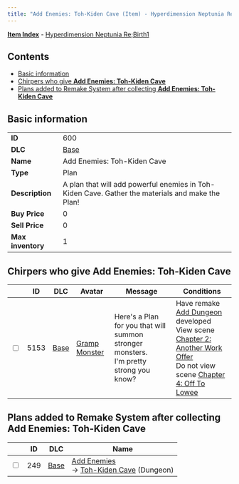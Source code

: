 ```yaml
---
title: "Add Enemies: Toh-Kiden Cave (Item) - Hyperdimension Neptunia Re;Birth1"
---
```


[**Item Index**](/neptunia/rb1/item/index.html) - [Hyperdimension Neptunia Re;Birth1](/neptunia/rb1)

## Contents

- [Basic information](#basic-information)
- [Chirpers who give **Add Enemies: Toh-Kiden Cave**](#chirpers-who-give-add-enemies-toh-kiden-cave)
- [Plans added to Remake System after collecting **Add Enemies: Toh-Kiden Cave**](#plans-added-to-remake-system-after-collecting-add-enemies-toh-kiden-cave)

## Basic information

|   |   |
| -- | -- |
| **ID** | 600 |
| **DLC** | [Base](/neptunia/rb1/dlc/1-base.html) |
| **Name** | Add Enemies: Toh-Kiden Cave |
| **Type** | Plan |
| **Description** | A plan that will add powerful enemies in Toh-Kiden Cave. Gather the materials and make the Plan! |
| **Buy Price** | 0 |
| **Sell Price** | 0 |
| **Max inventory** | 1 |

## Chirpers who give **Add Enemies: Toh-Kiden Cave**

|    | ID | DLC | Avatar | Message | Conditions |
| -- | -- | --- | ------ | ------- | ---------- |
| <input type="checkbox" id="rb1-chirper-event-1-5153" class="trackbox" /> | 5153 | [Base](/neptunia/rb1/dlc/1-base.html) | [Gramp Monster](/neptunia/rb1/avatar/1-243-gramp-monster.html) | Here's a Plan for you that will summon stronger monsters.<br />I'm pretty strong you know? | Have remake [Add Dungeon](/neptunia/rb1/remake/1-212-add-dungeon.html) developed<br />View scene [Chapter 2: Another Work Offer](/neptunia/rb1/scene/1-221-chapter-2-another-work-offer.html)<br />Do not view scene [Chapter 4: Off To Lowee](/neptunia/rb1/scene/1-401-chapter-4-off-to-lowee.html) |

## Plans added to Remake System after collecting **Add Enemies: Toh-Kiden Cave**

|    | ID | DLC | Name |
| -- | -- | --- | ---- |
| <input type="checkbox" id="rb1-remake-1-249" class="trackbox" /> | 249 | [Base](/neptunia/rb1/dlc/1-base.html) | [Add Enemies](/neptunia/rb1/remake/1-249-add-enemies.html)<br />→ [Toh-Kiden Cave](/neptunia/rb1/dungeon/1-104-toh-kiden-cave.html) (Dungeon) |